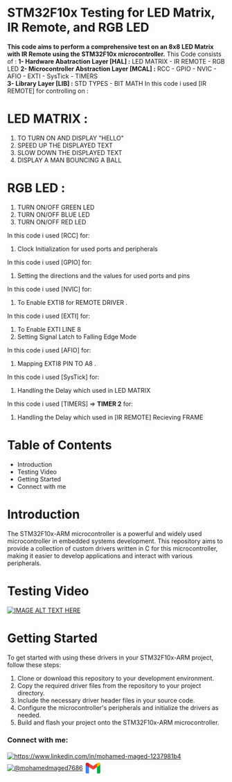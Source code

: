 # STM32F10x Testing for LED Matrix, IR Remote, and RGB LED
**This code aims to perform a comprehensive test on an 8x8 LED Matrix with IR Remote using the STM32F10x microcontroller.**
This Code consists of :
**1- Hardware Abatraction Layer [HAL] :** LED MATRIX - IR REMOTE - RGB LED
**2- Microcontroller Abstraction Layer [MCAL] :** RCC - GPIO - NVIC - AFIO - EXTI - SysTick - TIMERS    
**3- Library Layer [LIB] :** STD TYPES - BIT MATH 
In this code i used [IR REMOTE] for controlling on :
# LED MATRIX : 
1) TO TURN ON AND DISPLAY "HELLO"
2) SPEED UP THE DISPLAYED TEXT 
3) SLOW DOWN THE DISPLAYED TEXT
4) DISPLAY A MAN BOUNCING A BALL

# RGB LED :
1) TURN ON/OFF GREEN LED
2) TURN ON/OFF BLUE LED
3) TURN ON/OFF RED LED

In this code i used [RCC] for:
1) Clock Initialization for used ports and peripherals


In this code i used [GPIO] for:
1) Setting the directions and the values for used ports and pins

In this code i used [NVIC] for:
1) To Enable EXTI8 for REMOTE DRIVER .

In this code i used [EXTI] for:
1) To Enable EXTI LINE 8
2) Setting Signal Latch to Falling Edge Mode


In this code i used [AFIO] for:
1) Mapping EXTI8 PIN TO A8 .


In this code i used [SysTick] for:
1) Handling the Delay which used in LED MATRIX 

In this code i used [TIMERS] => **TIMER 2** for:
1) Handling the Delay which used in [IR REMOTE] Recieving FRAME









# Table of Contents
- Introduction
- Testing Video
- Getting Started
- Connect with me

# Introduction
The STM32F10x-ARM microcontroller is a powerful and widely used microcontroller in embedded systems development. This repository aims to provide a collection of custom drivers written in C for this microcontroller, making it easier to develop applications and interact with various peripherals.

# Testing Video

[![IMAGE ALT TEXT HERE](https://github.com/Eng-Mohamed-Maged/STM32F10x-ARM-Drivers-Projects/blob/main/02-%20STM32F10x-ARM-Projects/04-%20TEST_LED_MATRIX_DRIVER/32.png)](https://www.youtube.com/watch?v=VlsqEy3nn9k)

# Getting Started
To get started with using these drivers in your STM32F10x-ARM project, follow these steps:
1. Clone or download this repository to your development environment.
2. Copy the required driver files from the repository to your project directory.
3. Include the necessary driver header files in your source code.
4. Configure the microcontroller's peripherals and initialize the drivers as needed.
5. Build and flash your project onto the STM32F10x-ARM microcontroller.


<h3 align="left">Connect with me:</h3>
<p align="left">
<a href="https://www.linkedin.com/in/mohamed-maged-1237981b4" target="blank"><img align="center" src="https://raw.githubusercontent.com/rahuldkjain/github-profile-readme-generator/master/src/images/icons/Social/linked-in-alt.svg" alt="https://www.linkedin.com/in/mohamed-maged-1237981b4" height="30" width="40" /></a>
<a href="https://www.youtube.com/channel/UCqFdD_fUftFl9dtfEshGGYg" target="blank"><img align="center" src="https://raw.githubusercontent.com/rahuldkjain/github-profile-readme-generator/master/src/images/icons/Social/youtube.svg" alt="@mohamedmaged7686" height="35" width="40" /></a>
<a href="https://mail.google.com/mail/?view=cm&fs=1&to=mohamed.maged.khalil1@gmail.com" target="blank"><img align="center" src="https://github.com/Eng-Mohamed-Maged/Eng-Mohamed-Maged/blob/main/gmail.svg" height="38" width="40" /></a>
</p>
